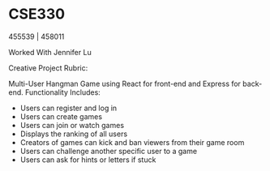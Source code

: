 # CSE330
455539 | 458011

Worked With Jennifer Lu


Creative Project Rubric:

Multi-User Hangman Game using React for front-end and Express for back-end. Functionality Includes:

- Users can register and log in 
- Users can create games
- Users can join or watch games
- Displays the ranking of all users
- Creators of games can kick and ban viewers from their game room
- Users can challenge another specific user to a game
- Users can ask for hints or letters if stuck


